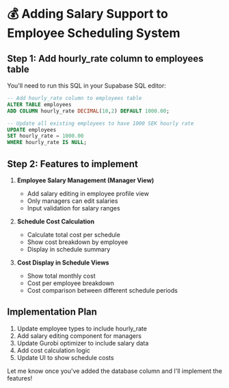 # 💰 Adding Salary Support to Employee Scheduling System

## Step 1: Add hourly_rate column to employees table

You'll need to run this SQL in your Supabase SQL editor:

```sql
-- Add hourly_rate column to employees table
ALTER TABLE employees 
ADD COLUMN hourly_rate DECIMAL(10,2) DEFAULT 1000.00;

-- Update all existing employees to have 1000 SEK hourly rate
UPDATE employees 
SET hourly_rate = 1000.00 
WHERE hourly_rate IS NULL;
```

## Step 2: Features to implement

1. **Employee Salary Management (Manager View)**
   - Add salary editing in employee profile view
   - Only managers can edit salaries
   - Input validation for salary ranges

2. **Schedule Cost Calculation**
   - Calculate total cost per schedule
   - Show cost breakdown by employee
   - Display in schedule summary

3. **Cost Display in Schedule Views**
   - Show total monthly cost
   - Cost per employee breakdown
   - Cost comparison between different schedule periods

## Implementation Plan

1. Update employee types to include hourly_rate
2. Add salary editing component for managers
3. Update Gurobi optimizer to include salary data
4. Add cost calculation logic
5. Update UI to show schedule costs

Let me know once you've added the database column and I'll implement the features!
